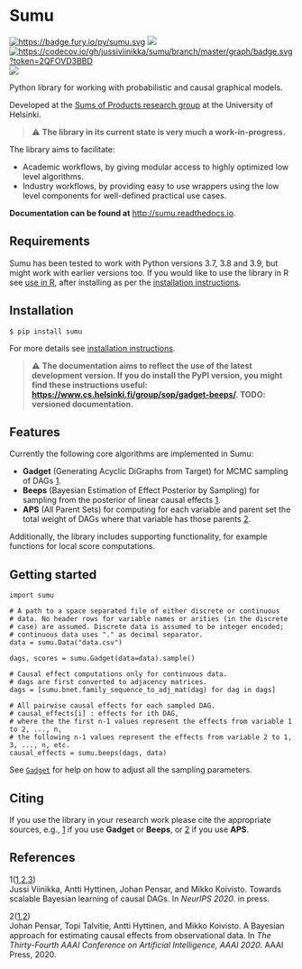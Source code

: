 Sumu
===============================================================================

<a href="https://badge.fury.io/py/sumu" class="reference external image-reference"><img src="https://badge.fury.io/py/sumu.svg" alt="https://badge.fury.io/py/sumu.svg" /></a> ![](https://github.com/jussiviinikka/sumu/workflows/build/badge.svg)<a href="https://codecov.io/gh/jussiviinikka/sumu" class="reference external image-reference"><img src="https://codecov.io/gh/jussiviinikka/sumu/branch/master/graph/badge.svg?token=2QFOVD3BBD" alt="https://codecov.io/gh/jussiviinikka/sumu/branch/master/graph/badge.svg?token=2QFOVD3BBD" /></a> ![](https://img.shields.io/pypi/dm/sumu.svg)

Python library for working with probabilistic and causal graphical models.

Developed at the <a href="https://www.cs.helsinki.fi/u/mkhkoivi/sopu.html#sopu" class="reference external">Sums of Products research group</a> at the University of Helsinki.

> :warning: **The library in its current state is very much a work-in-progress.**

The library aims to facilitate:

-   Academic workflows, by giving modular access to highly optimized low level algorithms.
-   Industry workflows, by providing easy to use wrappers using the low level components for well-defined practical use cases.

**Documentation can be found at** <http://sumu.readthedocs.io>.

Requirements
-----------------------------------------------------------------------------------------------

Sumu has been tested to work with Python versions 3.7, 3.8 and 3.9, but might work with earlier versions too. If you would like to use the library in R see <a href="https://sumu.readthedocs.io/en/latest/use-in-R.html" class="reference internal"><span class="doc">use in R</span></a>, after installing as per the <a href="https://sumu.readthedocs.io/en/latest/installation.html" class="reference internal"><span class="doc">installation instructions</span></a>.

Installation
-----------------------------------------------------------------------------------------------

    $ pip install sumu

For more details see <a href="https://sumu.readthedocs.io/en/latest/installation.html" class="reference internal"><span class="doc">installation instructions</span></a>.

> :warning: **The documentation aims to reflect the use of the latest development version. If you do install the PyPI version, you might find these instructions useful: <https://www.cs.helsinki.fi/group/sop/gadget-beeps/>. **TODO**: versioned documentation.**

Features
---------------------------------------------------------------------------------------

Currently the following core algorithms are implemented in Sumu:
-   **Gadget** (Generating Acyclic DiGraphs from Target) for MCMC sampling of DAGs <a href="#footcite-viinikka-2020a" id="id1" class="footnote-reference brackets">1</a>.
-   **Beeps** (Bayesian Estimation of Effect Posterior by Sampling) for sampling from the posterior of linear causal effects <a href="#footcite-viinikka-2020a" id="id2" class="footnote-reference brackets">1</a>.
-   **APS** (All Parent Sets) for computing for each variable and parent set the total weight of DAGs where that variable has those parents <a href="#footcite-pensar-2020" id="id3" class="footnote-reference brackets">2</a>.

Additionally, the library includes supporting functionality, for example functions for local score computations.

Getting started
-----------------------------------------------------------------------------------------------------

    import sumu

    # A path to a space separated file of either discrete or continuous
    # data. No header rows for variable names or arities (in the discrete
    # case) are assumed. Discrete data is assumed to be integer encoded;
    # continuous data uses "." as decimal separator.
    data = sumu.Data("data.csv")

    dags, scores = sumu.Gadget(data=data).sample()

    # Causal effect computations only for continuous data.
    # dags are first converted to adjacency matrices.
    dags = [sumu.bnet.family_sequence_to_adj_mat(dag) for dag in dags]

    # All pairwise causal effects for each sampled DAG.
    # causal_effects[i] : effects for ith DAG,
    # where the the first n-1 values represent the effects from variable 1 to 2, ..., n,
    # the following n-1 values represent the effects from variable 2 to 1, 3, ..., n, etc.
    causal_effects = sumu.beeps(dags, data)

See <a href="https://sumu.readthedocs.io/en/latest/source/sumu.gadget.html#sumu.gadget.Gadget" class="reference internal" title="sumu.gadget.Gadget"><code class="sourceCode python">Gadget</code></a> for help on how to adjust all the sampling parameters.

Citing
-----------------------------------------------------------------------------------

If you use the library in your research work please cite the appropriate sources, e.g., <a href="#footcite-viinikka-2020a" id="id4" class="footnote-reference brackets">1</a> if you use **Gadget** or **Beeps**, or <a href="#footcite-pensar-2020" id="id5" class="footnote-reference brackets">2</a> if you use **APS**.

References
-------------------------------------------------------------------------------------------

<span class="brackets">1</span><span class="fn-backref">([1](#id1),[2](#id2),[3](#id4))</span>  
Jussi Viinikka, Antti Hyttinen, Johan Pensar, and Mikko Koivisto. Towards scalable Bayesian learning of causal DAGs. In *NeurIPS 2020*. in press.

<span class="brackets">2</span><span class="fn-backref">([1](#id3),[2](#id5))</span>  
Johan Pensar, Topi Talvitie, Antti Hyttinen, and Mikko Koivisto. A Bayesian approach for estimating causal effects from observational data. In *The Thirty-Fourth AAAI Conference on Artificial Intelligence, AAAI 2020*. AAAI Press, 2020.
